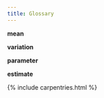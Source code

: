 ```yaml
---
title: Glossary
---
```

**mean**

**variation**

**parameter**

**estimate**


{% include carpentries.html %}
